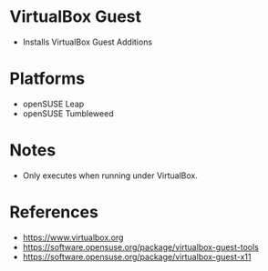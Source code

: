 # VirtualBox Guest

- Installs VirtualBox Guest Additions

# Platforms

- openSUSE Leap
- openSUSE Tumbleweed

# Notes

- Only executes when running under VirtualBox.

# References

- https://www.virtualbox.org
- https://software.opensuse.org/package/virtualbox-guest-tools
- https://software.opensuse.org/package/virtualbox-guest-x11
